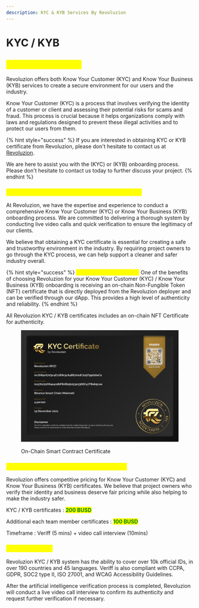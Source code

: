 ```yaml
---
description: KYC & KYB Services By Revoluzion
---
```


# KYC / KYB

## <mark style="color:yellow;">KYC / KYB Services</mark>

Revoluzion offers both Know Your Customer (KYC) and Know Your Business (KYB) services to create a secure environment for our users and the industry.&#x20;

Know Your Customer (KYC) is a process that involves verifying the identity of a customer or client and assessing their potential risks for scams and fraud. This process is crucial because it helps organizations comply with laws and regulations designed to prevent these illegal activities and to protect our users from them.

{% hint style="success" %}
If you are interested in obtaining KYC or KYB certificate from Revoluzion, please don't hesitate to contact us at [Revoluzion](https://t.me/revoluziontoken).&#x20;

We are here to assist you with the (KYC) or (KYB) onboarding process. Please don't hesitate to contact us today to further discuss your project.
{% endhint %}

### <mark style="color:yellow;">Why Choose Revoluzion KYC / KYB Services?</mark>

At Revoluzion, we have the expertise and experience to conduct a comprehensive Know Your Customer (KYC) or Know Your Business (KYB) onboarding process. We are committed to delivering a thorough system by conducting live video calls and quick verification to ensure the legitimacy of our clients.&#x20;

We believe that obtaining a KYC certificate is essential for creating a safe and trustworthy environment in the industry. By requiring project owners to go through the KYC process, we can help support a cleaner and safer industry overall.

{% hint style="success" %}
<mark style="color:yellow;">On-chain NFT Certificate!</mark> One of the benefits of choosing Revoluzion for your Know Your Customer (KYC) / Know Your Business (KYB) onboarding is receiving an on-chain Non-Fungible Token (NFT) certificate that is directly deployed from the Revoluzion deployer and can be verified through our dApp. This provides a high level of authenticity and reliability.
{% endhint %}

All Revoluzion KYC / KYB certificates includes an on-chain NFT Certificate for authenticity.

<figure><img src="../.gitbook/assets/RVZ-KYC-Cert.png" alt=""><figcaption><p>On-Chain Smart Contract Certificate</p></figcaption></figure>

### <mark style="color:yellow;">KYC / KYB Certificate Rate & Time Frame</mark>

Revoluzion offers competitive pricing for Know Your Customer (KYC) and Know Your Business (KYB) certificates. We believe that project owners who verify their identity and business deserve fair pricing while also helping to make the industry safer.

KYC / KYB certificates : <mark style="color:green;">**200 BUSD**</mark>

Additional each team member certificates : <mark style="color:green;">**100 BUSD**</mark>

Timeframe : Veriff (5 mins) + video call interview (10mins)

### <mark style="color:yellow;">KYC / KYB Flow</mark>

Revoluzion KYC / KYB system has the ability to cover over 10k official IDs, in over 190 countries and 45 languages. Veriff is also compliant with CCPA, GDPR, SOC2 type II, ISO 27001, and WCAG Accessibility Guidelines.

After the artificial intelligence verification process is completed, Revoluzion will conduct a live video call interview to confirm its authenticity and request further verification if necessary.
